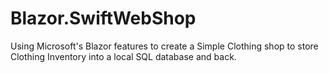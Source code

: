 # Blazor.SwiftWebShop

Using Microsoft's Blazor features to create a Simple Clothing shop to store Clothing Inventory into a local SQL database and back.
